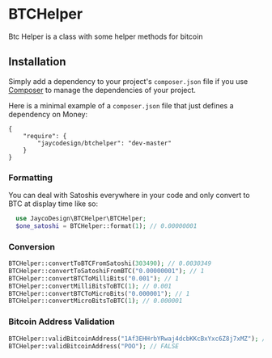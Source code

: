 BTCHelper
=========

Btc Helper is a class with some helper methods for bitcoin

## Installation

Simply add a dependency to your project's `composer.json` file if you use [Composer](http://getcomposer.org/) to manage the dependencies of your project.

Here is a minimal example of a `composer.json` file that just defines a dependency on Money:

    {
        "require": {
            "jaycodesign/btchelper": "dev-master"
        }
    }

### Formatting

You can deal with Satoshis everywhere in your code and only convert to BTC at display time like so:

```php
  use JaycoDesign\BTCHelper\BTCHelper;
  $one_satoshi = BTCHelper::format(1); // 0.00000001
```

### Conversion  
```php
BTCHelper::convertToBTCFromSatoshi(303490); // 0.0030349
BTCHelper::convertToSatoshiFromBTC("0.00000001"); // 1
BTCHelper::convertBTCToMilliBits("0.001"); // 1
BTCHelper::convertMilliBitsToBTC(1); // 0.001
BTCHelper::convertBTCToMicroBits("0.000001"); // 1
BTCHelper::convertMicroBitsToBTC(1); // 0.000001

```

### Bitcoin Address Validation

```php
BTCHelper::validBitcoinAddress("1Af3EHHrbYRwaj4dcbKKcBxYxc6Z8j7xMZ"); // TRUE
BTCHelper::validBitcoinAddress("POO"); // FALSE
```
